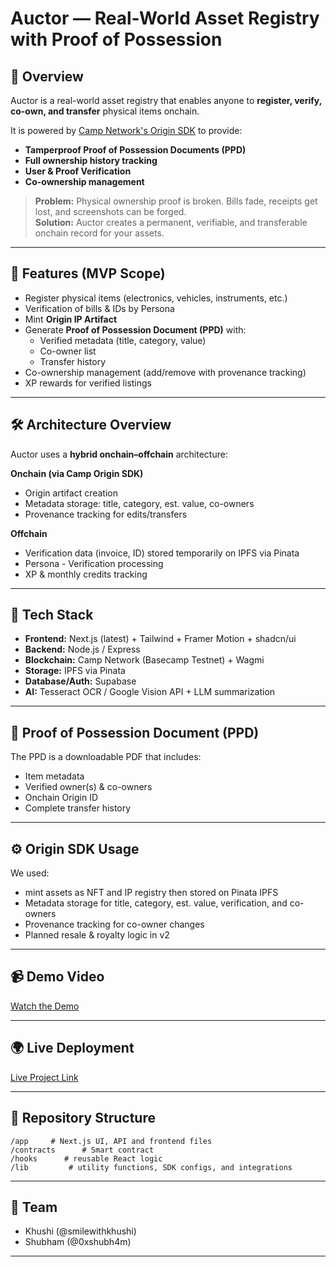 # Auctor — Real-World Asset Registry with Proof of Possession

## 📌 Overview
Auctor is a real-world asset registry that enables anyone to **register, verify, co-own, and transfer** physical items onchain.

It is powered by [Camp Network's Origin SDK](https://docs.camp.network/) to provide:
- **Tamperproof Proof of Possession Documents (PPD)**
- **Full ownership history tracking**
- **User & Proof Verification**
- **Co-ownership management**

> **Problem:** Physical ownership proof is broken. Bills fade, receipts get lost, and screenshots can be forged.  
> **Solution:** Auctor creates a permanent, verifiable, and transferable onchain record for your assets.

---

## 🚀 Features (MVP Scope)
- Register physical items (electronics, vehicles, instruments, etc.)
- Verification of bills & IDs by Persona
- Mint **Origin IP Artifact** 
- Generate **Proof of Possession Document (PPD)** with:
  - Verified metadata (title, category, value)
  - Co-owner list
  - Transfer history
- Co-ownership management (add/remove with provenance tracking)
- XP rewards for verified listings

---

## 🛠 Architecture Overview
Auctor uses a **hybrid onchain–offchain** architecture:

**Onchain (via Camp Origin SDK)**
- Origin artifact creation 
- Metadata storage: title, category, est. value, co-owners
- Provenance tracking for edits/transfers

**Offchain**
- Verification data (invoice, ID) stored temporarily on IPFS via Pinata
- Persona - Verification processing
- XP & monthly credits tracking

---

## 🔗 Tech Stack
- **Frontend:** Next.js (latest) + Tailwind + Framer Motion + shadcn/ui
- **Backend:** Node.js / Express
- **Blockchain:** Camp Network (Basecamp Testnet) + Wagmi
- **Storage:** IPFS via Pinata
- **Database/Auth:** Supabase
- **AI:** Tesseract OCR / Google Vision API + LLM summarization

---

## 📄 Proof of Possession Document (PPD)
The PPD is a downloadable PDF that includes:
- Item metadata
- Verified owner(s) & co-owners
- Onchain Origin ID
- Complete transfer history

---

## ⚙️ Origin SDK Usage
We used:
- mint assets as NFT and IP registry then stored on Pinata IPFS
- Metadata storage for title, category, est. value, verification, and co-owners
- Provenance tracking for co-owner changes
- Planned resale & royalty logic in v2

---

## 📹 Demo Video
[Watch the Demo](x.com/0xshubh4m)  

---

## 🌍 Live Deployment
[Live Project Link](auctor-camp.vercel.app)

---

## 📂 Repository Structure
```
/app     # Next.js UI, API and frontend files
/contracts      # Smart contract
/hooks      # reusable React logic
/lib         # utility functions, SDK configs, and integrations
```

---

## 👥 Team
- Khushi (@smilewithkhushi)
- Shubham (@0xshubh4m)

---

